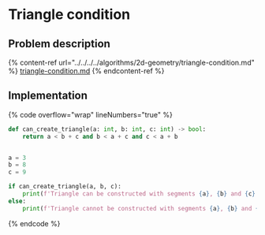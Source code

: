 # Triangle condition

## Problem description

{% content-ref url="../../../../algorithms/2d-geometry/triangle-condition.md" %}
[triangle-condition.md](../../../../algorithms/2d-geometry/triangle-condition.md)
{% endcontent-ref %}

## Implementation

{% code overflow="wrap" lineNumbers="true" %}
```python
def can_create_triangle(a: int, b: int, c: int) -> bool:
    return a < b + c and b < a + c and c < a + b


a = 3
b = 8
c = 9

if can_create_triangle(a, b, c):
    print(f'Triangle can be constructed with segments {a}, {b} and {c}')
else:
    print(f'Triangle cannot be constructed with segments {a}, {b} and {c}')
```
{% endcode %}

